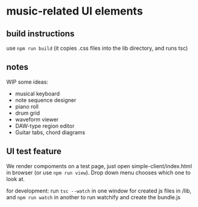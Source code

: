 # music-related UI elements

## build instructions

use `npm run build` (it copies .css files into the lib directory, and runs tsc)

## notes

WIP
some ideas:

-   musical keyboard
-   note sequence designer
-   piano roll
-   drum grid
-   waveform viewer
-   DAW-type region editor
-   Guitar tabs, chord diagrams

## UI test feature

We render compoments on a test page, just open simple-client/index.html in browser (or use `npm run view`). Drop down menu chooses which one to look at.

for development: run `tsc --watch` in one window for created js files in /lib, and `npm run watch` in another to run watchify and create the bundle.js


